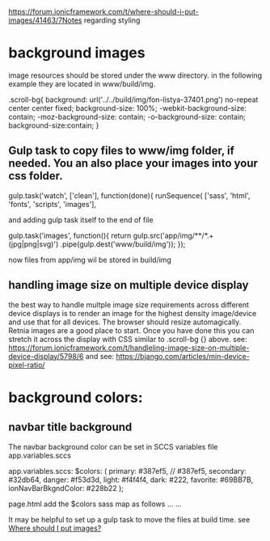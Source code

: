 https://forum.ionicframework.com/t/where-should-i-put-images/41463/7Notes regarding styling

# background images

image resources should be stored under the www directory.  in the following example they are located in www/build/img.

  .scroll-bg{
    background: url('../../build/img/fon-listya-37401.png') no-repeat center center fixed;
    background-size: 100%;
    -webkit-background-size: contain;
    -moz-background-size: contain;
    -o-background-size: contain;
    background-size:contain;
  }

## Gulp task to copy files to www/img folder, if needed.  You an also place your images into your css folder.
  gulp.task('watch', ['clean'], function(done){
  runSequence(
  ['sass', 'html', 'fonts', 'scripts', 'images'],
  
  and adding gulp task itself to the end of file
  
  gulp.task('images', function(){
  return gulp.src('app/img/**/*.+(jpg|png|svg)')
  .pipe(gulp.dest('www/build/img'));
  });

now files from app/img wil be stored in build/img

## handling image size on multiple device display

  the best way to handle multple image size requirements across different device displays is to render 
  an image for the highest density image/device and use that for all devices.  The browser should resize
  automagically.  Retnia images are a good place to start.  Once you have done this you can stretch
  it across the display with CSS similar to .scroll-bg {} above.
  see: https://forum.ionicframework.com/t/handleling-image-size-on-multiple-device-display/5798/6
  and see: https://bjango.com/articles/min-device-pixel-ratio/
  

# background colors:

## navbar title background
The navbar background color can be set in SCCS variables file app.variables.sccs

app.variables.sccs:
  $colors: (
    primary:    #387ef5, // #387ef5,
    secondary:  #32db64,
    danger:     #f53d3d,
    light:      #f4f4f4,
    dark:       #222,
    favorite:   #69BB7B,
    ionNavBarBkgndColor: #228b22
  );

page.html
 add the $colors sass map as follows
 ...
  <ion-navbar ionNavBarBkgndColor>
 ...

It may be helpful to set up a gulp task to move the files at build time.  see [Where should I put images?](https://forum.ionicframework.com/t/where-should-i-put-images/41463/7)

